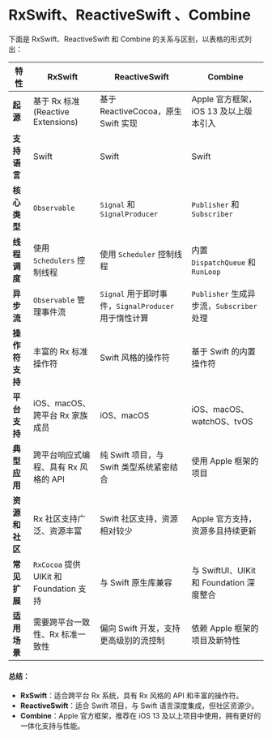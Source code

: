 # RxSwift、ReactiveSwift 、Combine

下面是 RxSwift、ReactiveSwift 和 Combine 的关系与区别，以表格的形式列出：

| 特性        | RxSwift                            | ReactiveSwift                           | Combine                           |
| --------- | ---------------------------------- | --------------------------------------- | --------------------------------- |
| **起源**    | 基于 Rx 标准 (Reactive Extensions)     | 基于 ReactiveCocoa，原生 Swift 实现            | Apple 官方框架，iOS 13 及以上版本引入         |
| **支持语言**  | Swift                              | Swift                                   | Swift                             |
| **核心类型**  | `Observable`                       | `Signal` 和 `SignalProducer`             | `Publisher` 和 `Subscriber`        |
| **线程调度**  | 使用 `Schedulers` 控制线程               | 使用 `Scheduler` 控制线程                     | 内置 `DispatchQueue` 和 `RunLoop`    |
| **异步流**   | `Observable` 管理事件流                 | `Signal` 用于即时事件，`SignalProducer` 用于惰性计算 | `Publisher` 生成异步流，`Subscriber` 处理 |
| **操作符支持** | 丰富的 Rx 标准操作符                       | Swift 风格的操作符                            | 基于 Swift 的内置操作符                   |
| **平台支持**  | iOS、macOS、跨平台 Rx 家族成员              | iOS、macOS                               | iOS、macOS、watchOS、tvOS            |
| **典型应用**  | 跨平台响应式编程、具有 Rx 风格的 API             | 纯 Swift 项目，与 Swift 类型系统紧密结合             | 使用 Apple 框架的项目                    |
| **资源和社区** | Rx 社区支持广泛、资源丰富                     | Swift 社区支持，资源相对较少                       | Apple 官方支持，资源多且持续更新               |
| **常见扩展**  | `RxCocoa` 提供 UIKit 和 Foundation 支持 | 与 Swift 原生库兼容                           | 与 SwiftUI、UIKit 和 Foundation 深度整合 |
| **适用场景**  | 需要跨平台一致性、Rx 标准一致性                  | 偏向 Swift 开发，支持更高级别的流控制                  | 依赖 Apple 框架的项目及新特性                |

#### 总结：

* **RxSwift**：适合跨平台 Rx 系统，具有 Rx 风格的 API 和丰富的操作符。
* **ReactiveSwift**：适合 Swift 项目，与 Swift 语言深度集成，但社区资源少。
* **Combine**：Apple 官方框架，推荐在 iOS 13 及以上项目中使用，拥有更好的一体化支持与性能。
